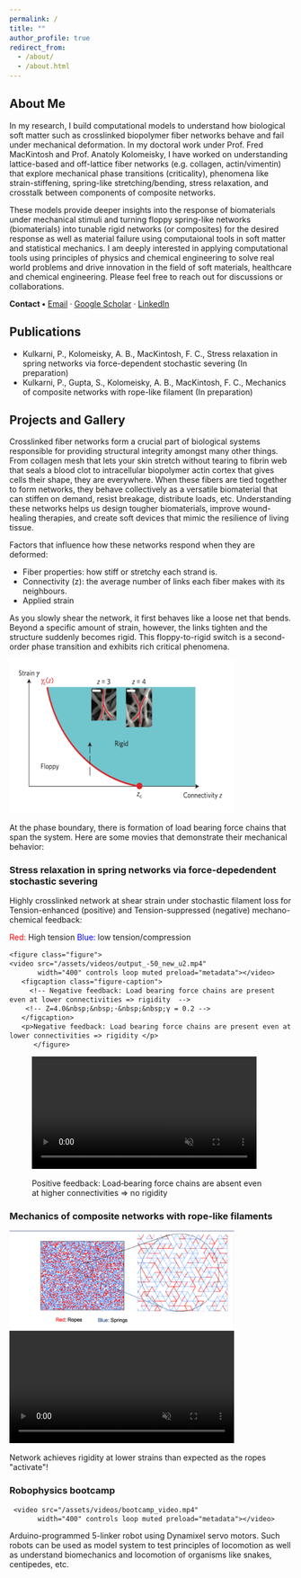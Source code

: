 ```yaml
---
permalink: /
title: ""
author_profile: true
redirect_from: 
  - /about/
  - /about.html
---
```


<!-- ---
layout: home            # keep the home layout
title: "Prathamesh Kulkarni"
permalink: /
--- -->

<!-- ===== HERO / NAME ===== -->
<!-- <div class="text-center my-4">
  <h1 style="font-size:3rem; font-weight:700;">Prathamesh Kulkarni</h1>
  <p style="font-size:1.25rem;">Computational Soft-Matter • PhD @ Rice University</p>
</div> -->

<!-- ===== ABOUT ===== -->
<div class="row align-items-center my-5">
  <div class="col-md-7">
    <h2>About&nbsp;Me</h2>
    <p>
    In my research, I build computational models to understand how biological soft matter such as crosslinked biopolymer fiber networks behave and fail under mechanical deformation. In my doctoral work under Prof. Fred MacKintosh and Prof. Anatoly Kolomeisky, I have worked on understanding lattice-based and off-lattice fiber networks (e.g. collagen,
actin/vimentin) that explore mechanical phase transitions (criticality), phenomena like strain-stiffening, spring-like stretching/bending, stress relaxation, and crosstalk between components of composite networks. 
     </p>
     <p>
These models provide deeper insights into the response of biomaterials under mechanical stimuli and turning floppy spring-like networks (biomaterials) into tunable rigid networks (or composites) for the desired response as well as material failure using computaional tools in soft matter and statistical mechanics. 
I am deeply interested in applying computational tools using principles of physics and chemical engineering to solve real world problems and drive innovation in the field of soft materials, healthcare and chemical engineering. Please feel free to reach out for discussions or collaborations.
</p>
    <p>
      <strong>Contact&nbsp;•</strong>
      <a href="mailto:prathamesh.kulkarni@rice.edu">Email</a> ·
      <a href="https://scholar.google.com/citations?hl=en&user=AB1YjFIAAAAJ">Google Scholar</a> ·
      <a href="https://www.linkedin.com/in/prathamesh-kulkarni-944a8b111">LinkedIn</a>
    </p>
  </div>

  <div class="col-md-5 text-center">
    <!-- <img src="/assets/images/lattice.png" class="img-fluid rounded" -->
         <!-- alt="Lattice simulation snapshot"> -->
  </div>
</div>



<!-- Duplicate ↑ block for more projects -->
<div>
<!-- ===== PUBLICATIONS ===== -->
<h2 id="publications" class="mt-5">Publications</h2>
<ul>
<li> Kulkarni, P., Kolomeisky, A. B., MacKintosh, F. C., Stress relaxation in spring networks via force-dependent stochastic
severing (In preparation) </li>
<li> Kulkarni, P., Gupta, S., Kolomeisky, A. B., MacKintosh, F. C., Mechanics of composite networks with rope-like
filament (In preparation) </li>
</ul>
</div>


<!-- ===== PROJECTS ===== -->
<h2 id="projects" class="mt-5">Projects and Gallery</h2>

<!-- <p> Crosslinked fiber networks form a crucial part of biological systems contributing towards building tissues and are vital for processes like cell motility while being responsible for the structural
integrity. Their mechanical behavior is highly influenced by individual fiber properties and the network architecture, and so the average coordination number or connectivity (z) of the network architecture plays a critical role.Recent theories and experiments on fiber
network behavior have shown a strain-controlled rigidity transition. When subjected to finite incremental shear deformation, the networks transition from floppy to rigid
states at a critical strain threshold depending on the network connectivity and geometry. This transition exhibits rich critical phenomena and is second-order in nature.  -->
<!-- </p> -->

<p>Crosslinked fiber networks form a crucial part of biological systems responsible for providing structural integrity amongst many other things. From collagen mesh that lets your skin stretch without tearing to fibrin web that seals a blood clot to intracellular biopolymer actin cortex that gives cells their shape, they are everywhere. 
  When these fibers are tied together to form networks, they behave collectively as a versatile biomaterial that can stiffen on demand, resist breakage, distribute loads, etc.
  Understanding these networks helps us design tougher biomaterials, improve wound-healing therapies, and create soft devices that mimic the resilience of living tissue.</p>

 <p> Factors that influence how these networks respond when they are deformed:</p>
<ul>
  <li>Fiber properties: how stiff or stretchy each strand is.</li>

  <li>Connectivity (z): the average number of links each fiber makes with its neighbours.</li>

  <li>Applied strain</li>

</ul>

  <p>As you slowly shear the network, it first behaves like a loose net that bends. Beyond a specific amount of strain, however, the links tighten and the structure suddenly becomes rigid.
This floppy-to-rigid switch is a second-order phase transition and exhibits rich critical phenomena.</p>
<!-- <div><img class="bg-white p-3 text-center my-3" src="/images/phasediagramschematic.png" class="img-fluid rounded" alt="phasediagramschematic" width="300"> -->
<!-- </div> -->
<div class="bg-white p-3 text-center my-3"> 
  <img src="/images/phasediagram_background2.png"
       class="img-fluid rounded"
       alt="phase‑diagram schematic"
       width="400">
</div>

<p>At the phase boundary, there is formation of load bearing force chains that span the system. Here are some movies that demonstrate their mechanical behavior:</p>

<div class="row my-4  text-center">
  <div class="col-md-4 text-center">

  <h3>Stress relaxation in spring networks via force-depedendent stochastic severing</h3>

<!-- <p> Highly crosslinked network at shear strain under stochastic filament loss </p> -->
<p> Highly crosslinked network at shear strain under stochastic filament loss for Tension-enhanced (positive)  and Tension-suppressed (negative) mechano-chemical feedback:</p>
<p> <span style="color: red;">Red:</span>  High tension <span style="color:blue;">Blue:</span>  low tension/compression </p>
<!-- poster="/files/DoubleNetwork_zoomed.png" -->
<!-- Project 1 -->
<!-- ===== side‑by‑side video pair ===== -->
<!--
<div class="row my-4">

  
  <div class="col-12 col-md-6 text-center">
    <figure class="figure">
      <video src="/assets/videos/output_-50_new_u2.mp4"
             class="img-fluid"
             controls loop muted preload="metadata" width="300"></video>
      <figcaption class="figure-caption">
        Negative feedback: force chains persist → rigidity
      </figcaption>
    </figure>
  </div>

  
  <div class="col-12 col-md-6 text-center">
    <figure class="figure">
      <video src="/assets/videos/output_50_new_u2.mp4"
             class="img-fluid"
             controls loop muted preload="metadata" width="300"></video>
      <figcaption class="figure-caption">
        Positive feedback: chains lost → no rigidity
      </figcaption>
    </figure>
  </div>

</div>
-->

    <figure class="figure">
    <video src="/assets/videos/output_-50_new_u2.mp4"
           width="400" controls loop muted preload="metadata"></video>
       <figcaption class="figure-caption">
         <!-- Negative feedback: Load bearing force chains are present even at lower connectivities => rigidity  -->
        <!-- Z=4.0&nbsp;&nbsp;·&nbsp;&nbsp;γ = 0.2 -->
       </figcaption>       
       <p>Negative feedback: Load bearing force chains are present even at lower connectivities => rigidity </p>
          </figure>
          
  </div>

  <!-- <div> -->
  <div class="col-md-4 text-center">
    <figure class="figure">
    <video src="/assets/videos/output_50_new_u2.mp4"
           width="400" controls loop muted preload="metadata"></video>
       <figcaption class="figure-caption">
        <!-- Positive feedback: Load bearing force chains are absent even at higher connectivities => no rigidity  -->
        <!-- Z=4.0&nbsp;&nbsp;·&nbsp;&nbsp;γ = 0.2 -->
       </figcaption>       
       <p>Positive feedback: Load‑bearing force chains are absent even at higher connectivities ⇒ no rigidity</p>
          </figure> 
  </div>
</div>
<!-- </div> -->

  
<div class="row-my-4 text-center">
  
  <div class="col-md-4 text-center">
<h3>Mechanics of composite networks with rope-like filaments</h3>
<img src="/files/DoubleNetwork_zoomed.png" class="img-fluid rounded" alt="Double Network snapshot" width="400">
  </div>
  <div class="col-md-4">
        <video src="/assets/videos/output_video_sample1000.mp4"
           width="400" controls loop muted preload="metadata"></video>
    <!-- <img src="/files/DoubleNetwork_zoomed.png" class="img-fluid rounded" alt="Double Network snapshot" width="300"> -->
         <figcaption class="figure-caption">
        <!-- Network achieves rigidity at lower strains than expected as the ropes "activate"! -->
        <!-- Z=4.0&nbsp;&nbsp;·&nbsp;&nbsp;γ = 0.2 -->
       </figcaption>       
       <p>Network achieves rigidity at lower strains than expected as the ropes "activate"!</p>
  </div>


  <div class="col-md-4  text-center" >
    <h3>Robophysics bootcamp</h3>

     <video src="/assets/videos/bootcamp_video.mp4"
           width="400" controls loop muted preload="metadata"></video>

  </div>
      <p>
    Arduino-programmed 5-linker robot using Dynamixel servo motors. Such robots can be used as model system to test principles of locomotion as well as understand biomechanics and locomotion of organisms like snakes, centipedes, etc. 
    </p>
</div>
<!-- </div> -->

<!--  START: side‑by‑side video comparison  -->
<!-- <div class="row">
  <div class="col-md-4"> <video src="/assets/videos/output_-50_new_u2.mp4"
           width="300" controls loop muted preload="metadata"></video></div>
  <div class="col-md-4"> <video src="/assets/videos/output_50_new_u2.mp4"
           width="300" controls loop muted preload="metadata"></video></div>
</div> -->